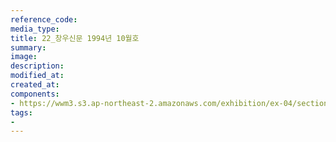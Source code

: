 ```yaml
---
reference_code:
media_type:
title: 22_창우신문 1994년 10월호
summary:
image:
description:
modified_at:
created_at:
components:
- https://wwm3.s3.ap-northeast-2.amazonaws.com/exhibition/ex-04/section-02/22_창우신문+1994년+10월호.JPG
tags:
-
---
```

